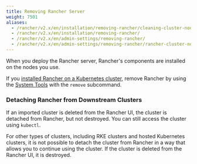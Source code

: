 ```yaml
---
title: Removing Rancher Server
weight: 7501
aliases:
  - /rancher/v2.x/en/installation/removing-rancher/cleaning-cluster-nodes/
  - /rancher/v2.x/en/installation/removing-rancher/
  - /rancher/v2.x/en/admin-settings/removing-rancher/
  - /rancher/v2.x/en/admin-settings/removing-rancher/rancher-cluster-nodes/
---
```


When you deploy the Rancher server, Rancher's components are installed on the nodes you use. 

If you [installed Rancher on a Kubernetes cluster,]({{<baseurl>}}/rancher/v2.x/en/installation/ha/) remove Rancher by using the [System Tools]({{<baseurl>}}/rancher/v2.x/en/system-tools/) with the `remove` subcommand.

### Detaching Rancher from Downstream Clusters

If an imported cluster is deleted from the Rancher UI, the cluster is detached from Rancher, but not destroyed. You can still access the cluster using `kubectl`.

For other types of clusters, including RKE clusters and hosted Kubernetes clusters, it is not possible to detach the cluster from Rancher in a way that allows you to continue using the cluster. If the cluster is deleted from the Rancher UI, it is destroyed.
